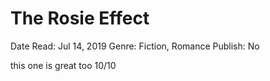 # The Rosie Effect

Date Read: Jul 14, 2019
Genre: Fiction, Romance
Publish: No

this one is great too 10/10